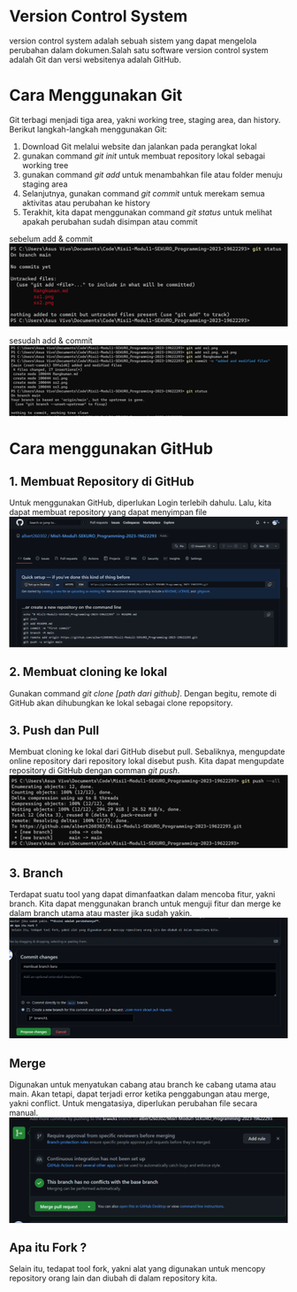 # Version Control System
version control system adalah sebuah sistem yang dapat mengelola perubahan dalam dokumen.Salah satu software version control system adalah Git dan versi websitenya adalah GitHub.
# Cara Menggunakan Git
Git terbagi menjadi tiga area, yakni working tree, staging area, dan history. Berikut langkah-langkah menggunakan Git:
1. Download Git melalui website dan jalankan pada perangkat lokal
2. gunakan command *git init* untuk membuat repository lokal sebagai working tree 
3. gunakan command *git add* untuk menambahkan file atau folder menuju staging area
4. Selanjutnya, gunakan command *git commit* untuk merekam semua aktivitas atau perubahan ke history
5. Terakhit, kita dapat menggunakan command *git status* untuk melihat apakah perubahan sudah disimpan atau commit  

sebelum add & commit
![git_status_before](ss3.png)   

sesudah add & commit  
 ![git_status_after](ss4.png)  

# Cara menggunakan GitHub
## 1. Membuat Repository di GitHub
Untuk menggunakan GitHub, diperlukan Login terlebih dahulu.
Lalu, kita dapat membuat repository yang dapat menyimpan file   
![Creating_Repo](ss1.png)  
## 2. Membuat cloning ke lokal
Gunakan command *git clone [path dari github]*. Dengan begitu, remote di GitHub akan dihubungkan ke lokal sebagai clone repopsitory.

## 3. Push dan Pull
Membuat cloning ke lokal dari GitHub disebut pull. Sebaliknya, mengupdate online repository dari repository lokal disebut push. Kita dapat mengupdate repository di GitHub dengan comman *git push*.  
![Push](ss5.png)
## 3. Branch
Terdapat suatu tool yang dapat dimanfaatkan dalam mencoba fitur, yakni branch. Kita dapat menggunakan branch untuk menguji fitur dan merge ke dalam branch utama atau master jika sudah yakin.
![create_new_branch](ss6.png)  
## Merge
Digunakan untuk menyatukan cabang atau branch ke cabang utama atau main. Akan tetapi, dapat terjadi error ketika penggabungan atau merge, yakni conflict. Untuk mengatasiya, diperlukan perubahan file secara manual.  
![Merge](ss7.png)
## Apa itu Fork ?
 Selain itu, tedapat tool fork, yakni alat yang digunakan untuk mencopy repository orang lain dan diubah di dalam repository kita.
